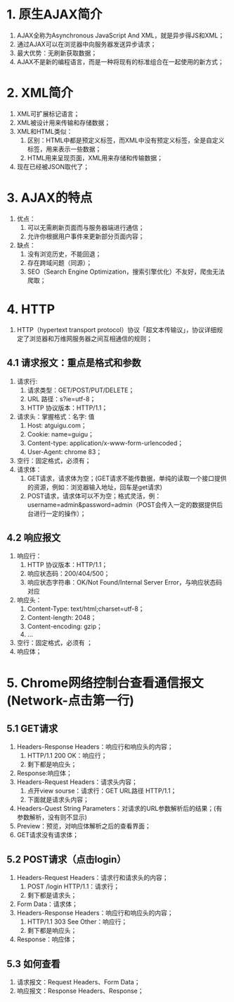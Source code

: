 # 1. 原生AJAX简介
1. AJAX全称为Asynchronous JavaScript And XML，就是异步得JS和XML；
2. 通过AJAX可以在浏览器中向服务器发送异步请求；
3. 最大优势：无刷新获取数据；
4. AJAX不是新的编程语言，而是一种将现有的标准组合在一起使用的新方式；
# 2. XML简介
1. XML可扩展标记语言；
2. XML被设计用来传输和存储数据；
3. XML和HTML类似：
   1. 区别：HTML中都是预定义标签，而XML中没有预定义标签，全是自定义标签，用来表示一些数据；
   2. HTML用来呈现页面，XML用来存储和传输数据；
4. 现在已经被JSON取代了；
# 3. AJAX的特点
1. 优点：
   1. 可以无需刷新页面而与服务器端进行通信；
   2. 允许你根据用户事件来更新部分页面内容；
2. 缺点：
   1. 没有浏览历史，不能回退； 
   2. 存在跨域问题（同源）；
   3. SEO（Search Engine Optimization，搜索引擎优化）不友好，爬虫无法爬取；
# 4. HTTP
1. HTTP（hypertext transport protocol）协议「超文本传输议」，协议详细规定了浏览器和万维网服务器之间互相通信的规则；
## 4.1 请求报文：重点是格式和参数
   1. 请求行:
      1. 请求类型：GET/POST/PUT/DELETE；
      2. URL 路径：s?ie=utf-8；
      3. HTTP 协议版本：HTTP/1.1；
   2. 请求头：掌握格式：名字: 值
      1. Host: atguigu.com；
      2. Cookie: name=guigu；
      3. Content-type: application/x-www-form-urlencoded；
      4. User-Agent: chrome 83；
   3. 空行：固定格式，必须有；
   4. 请求体：
      1. GET请求，请求体为空；(GET请求不能传数据，单纯的读取一个接口提供的资源，例如：浏览器输入地址，回车是get请求)
      2. POST请求，请求体可以不为空；格式灵活，例：username=admin&password=admin（POST会传入一定的数据提供后台进行一定的操作）；
## 4.2 响应报文
   1. 响应行：
      1. HTTP 协议版本：HTTP/1.1；
      2. 响应状态码：200/404/500；
      3. 响应状态字符串：OK/Not Found/Internal Server Error，与响应状态码对应
   2. 响应头：
      1. Content-Type: text/html;charset=utf-8；
      2. Content-length: 2048；
      3. Content-encoding: gzip；
      4. ...
   3. 空行：固定格式，必须有 ；
   4. 响应体；
# 5. Chrome网络控制台查看通信报文(Network-点击第一行)
## 5.1 GET请求
   1. Headers-Response Headers：响应行和响应头的内容；
      1. HTTP/1.1 200 OK：响应行；
      2. 剩下都是响应头；
   2. Response:响应体；
   3. Headers-Request Headers：请求头内容；
      1. 点开view sourse：请求行：GET URL路径 HTTP/1.1；
      2. 下面就是请求头内容；
   4. Headers-Quest String Parameters：对请求的URL参数解析后的结果；(有参数解析，没有则不显示)
   5. Preview：预览，对响应体解析之后的查看界面；
   6. GET请求没有请求体；
## 5.2 POST请求（点击login）
   1. Headers-Request Headers：请求行和请求头的内容；
      1. POST /login HTTP/1.1：请求行；
      2. 剩下都是请求头；
   2. Form Data：请求体；
   3. Headers-Response Headers：响应行和响应头的内容；
      1. HTTP/1.1 303 See Other：响应行；
      2. 剩下都是响应头；
   4. Response：响应体；
## 5.3 如何查看
   1. 请求报文：Request Headers、Form Data；
   2. 响应报文：Response Headers、Response；
